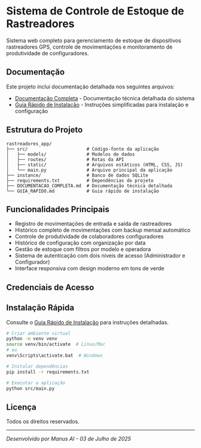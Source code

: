 # Sistema de Controle de Estoque de Rastreadores

Sistema web completo para gerenciamento de estoque de dispositivos rastreadores GPS, controle de movimentações e monitoramento de produtividade de configuradores.

## Documentação

Este projeto inclui documentação detalhada nos seguintes arquivos:

- [Documentação Completa](./DOCUMENTACAO_COMPLETA.md) - Documentação técnica detalhada do sistema
- [Guia Rápido de Instalação](./GUIA_RAPIDO.md) - Instruções simplificadas para instalação e configuração

## Estrutura do Projeto

```
rastreadores_app/
├── src/                      # Código-fonte da aplicação
│   ├── models/               # Modelos de dados
│   ├── routes/               # Rotas da API
│   ├── static/               # Arquivos estáticos (HTML, CSS, JS)
│   └── main.py               # Arquivo principal da aplicação
├── instance/                 # Banco de dados SQLite
├── requirements.txt          # Dependências do projeto
├── DOCUMENTACAO_COMPLETA.md  # Documentação técnica detalhada
└── GUIA_RAPIDO.md            # Guia rápido de instalação
```

## Funcionalidades Principais

- Registro de movimentações de entrada e saída de rastreadores
- Histórico completo de movimentações com backup mensal automático
- Controle de produtividade de colaboradores configuradores
- Histórico de configuração com organização por data
- Gestão de estoque com filtros por modelo e operadora
- Sistema de autenticação com dois níveis de acesso (Administrador e Configurador)
- Interface responsiva com design moderno em tons de verde

## Credenciais de Acesso

## Instalação Rápida

Consulte o [Guia Rápido de Instalação](./GUIA_RAPIDO.md) para instruções detalhadas.

```bash
# Criar ambiente virtual
python -m venv venv
source venv/bin/activate  # Linux/Mac
# ou
venv\Scripts\activate.bat  # Windows

# Instalar dependências
pip install -r requirements.txt

# Executar a aplicação
python src/main.py
```

## Licença

Todos os direitos reservados.

---

*Desenvolvido por Manus AI - 03 de Julho de 2025*

